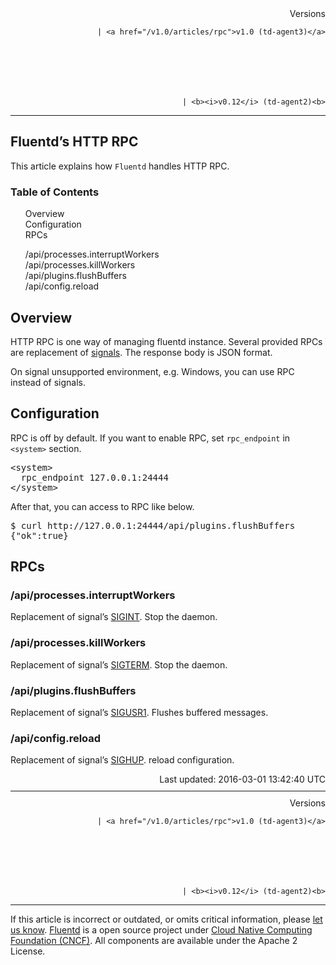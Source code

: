 <article>
<div style="text-align:right">
<div style="text-align:right">
Versions 
  
    
    | <a href="/v1.0/articles/rpc">v1.0 (td-agent3)</a>
    
  

  

  
    
    | <b><i>v0.12</i> (td-agent2)<b>
</b></b>
</div>
</div>
<hr size="1" style="margin-top: 10px; margin-bottom: 10px; color: rgba(0, 0, 0, .15);"/>
<hgroup>
<h1>Fluentd’s HTTP RPC</h1>
</hgroup>
<p>This article explains how <code>Fluentd</code> handles HTTP RPC.</p>
<a name="overview"></a>
<section id="table-of-contents"><h3>Table of Contents</h3>
<ul id="toc">
<li class="toc-item"><a href="#overview">Overview</a></li>
<li class="toc-item"><a href="#configuration">Configuration</a></li>
<li class="toc-item"><a href="#rpcs">RPCs</a></li>
<ul class="sub-toc">
<li class="sub-toc-item"><a href="#/api/processes.interruptworkers">/api/processes.interruptWorkers</a></li>
<li class="sub-toc-item"><a href="#/api/processes.killworkers">/api/processes.killWorkers</a></li>
<li class="sub-toc-item"><a href="#/api/plugins.flushbuffers">/api/plugins.flushBuffers</a></li>
<li class="sub-toc-item"><a href="#/api/config.reload">/api/config.reload</a></li>
</ul>
</ul>
</section>
<h2>Overview</h2>
<p>HTTP RPC is one way of managing fluentd instance. Several provided RPCs are replacement of <a href="signals">signals</a>. The response body is JSON format.</p>
<p>On signal unsupported environment, e.g. Windows, you can use RPC instead of signals.</p>
<a name="configuration"></a><h2>Configuration</h2>
<p>RPC is off by default. If you want to enable RPC, set <code>rpc_endpoint</code> in <code>&lt;system&gt;</code> section.</p>
<pre class="CodeRay">&lt;system&gt;
  rpc_endpoint 127.0.0.1:24444
&lt;/system&gt;
</pre>
<p>After that, you can access to RPC like below.</p>
<pre class="CodeRay">$ curl http://127.0.0.1:24444/api/plugins.flushBuffers
{"ok":true}
</pre>
<a name="rpcs"></a><h2>RPCs</h2>
<a name="/api/processes.interruptworkers"></a><h3>/api/processes.interruptWorkers</h3>
<p>Replacement of signal’s <a href="signals#sigint-or-sigterm">SIGINT</a>. Stop the daemon.</p>
<a name="/api/processes.killworkers"></a><h3>/api/processes.killWorkers</h3>
<p>Replacement of signal’s <a href="signals#sigint-or-sigterm">SIGTERM</a>. Stop the daemon.</p>
<a name="/api/plugins.flushbuffers"></a><h3>/api/plugins.flushBuffers</h3>
<p>Replacement of signal’s <a href="signals#sigusr1">SIGUSR1</a>. Flushes buffered messages.</p>
<a name="/api/config.reload"></a><h3>/api/config.reload</h3>
<p>Replacement of signal’s <a href="signals#sighup">SIGHUP</a>. reload configuration.</p>
<div style="text-align:right">
  Last updated: 2016-03-01 13:42:40 UTC
  </div>
<hr size="1" style="margin-top: 10px; margin-bottom: 10px; color: rgba(0, 0, 0, .15);"/>
<div style="text-align:right">
Versions 
  
    
    | <a href="/v1.0/articles/rpc">v1.0 (td-agent3)</a>
    
  

  

  
    
    | <b><i>v0.12</i> (td-agent2)<b>
</b></b>
</div>
<hr size="1" style="margin-top: 10px; margin-bottom: 10px; color: rgba(0, 0, 0, .15);"/>
<p>
    If this article is incorrect or outdated, or omits critical information, please <a href="https://github.com/fluent/fluentd-docs/issues?state=open">let us know</a>. <a href="http://www.fluentd.org/">Fluentd</a> is a  open source project under <a href="https://cncf.io/">Cloud Native Computing Foundation (CNCF)</a>. All components are available under the Apache 2 License.
  </p>
</article>